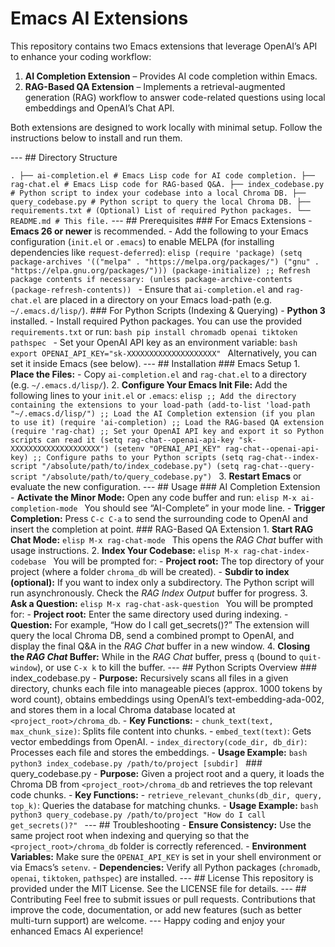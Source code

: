 # Emacs AI Extensions

This repository contains two Emacs extensions that leverage OpenAI’s API to enhance your coding workflow:

1. **AI Completion Extension** – Provides AI code completion within Emacs.
2. **RAG-Based QA Extension** – Implements a retrieval-augmented generation (RAG) workflow to answer code-related questions using local embeddings and OpenAI’s Chat API.

Both extensions are designed to work locally with minimal setup. Follow the instructions below to install and run them.

--- ## Directory Structure

``` . ├── ai-completion.el # Emacs Lisp code for AI code completion. ├── rag-chat.el # Emacs Lisp code for RAG-based Q&A. ├── index_codebase.py # Python script to index your codebase into a local Chroma DB. ├── query_codebase.py # Python script to query the local Chroma DB. ├── requirements.txt # (Optional) List of required Python packages. └── README.md # This file. ``` --- ## Prerequisites ### For Emacs Extensions - **Emacs 26 or newer** is recommended. - Add the following to your Emacs configuration (`init.el` or `.emacs`) to enable MELPA (for installing dependencies like `request-deferred`): ```elisp (require 'package) (setq package-archives '(("melpa" . "https://melpa.org/packages/") ("gnu" . "https://elpa.gnu.org/packages/"))) (package-initialize) ;; Refresh package contents if necessary: (unless package-archive-contents (package-refresh-contents)) ``` - Ensure that `ai-completion.el` and `rag-chat.el` are placed in a directory on your Emacs load-path (e.g. `~/.emacs.d/lisp/`). ### For Python Scripts (Indexing & Querying) - **Python 3** installed. - Install required Python packages. You can use the provided `requirements.txt` or run: ```bash pip install chromadb openai tiktoken pathspec ``` - Set your OpenAI API key as an environment variable: ```bash export OPENAI_API_KEY="sk-XXXXXXXXXXXXXXXXXXXX" ``` Alternatively, you can set it inside Emacs (see below). --- ## Installation ### Emacs Setup 1. **Place the Files:** - Copy `ai-completion.el` and `rag-chat.el` to a directory (e.g. `~/.emacs.d/lisp/`). 2. **Configure Your Emacs Init File:** Add the following lines to your `init.el` or `.emacs`: ```elisp ;; Add the directory containing the extensions to your load-path (add-to-list 'load-path "~/.emacs.d/lisp/") ;; Load the AI Completion extension (if you plan to use it) (require 'ai-completion) ;; Load the RAG-based QA extension (require 'rag-chat) ;; Set your OpenAI API key and export it so Python scripts can read it (setq rag-chat--openai-api-key "sk-XXXXXXXXXXXXXXXXXXXX") (setenv "OPENAI_API_KEY" rag-chat--openai-api-key) ;; Configure paths to your Python scripts (setq rag-chat--index-script "/absolute/path/to/index_codebase.py") (setq rag-chat--query-script "/absolute/path/to/query_codebase.py") ``` 3. **Restart Emacs** or evaluate the new configuration. --- ## Usage ### AI Completion Extension - **Activate the Minor Mode:** Open any code buffer and run: ```elisp M-x ai-completion-mode ``` You should see “AI-Complete” in your mode line. - **Trigger Completion:** Press `C-c C-a` to send the surrounding code to OpenAI and insert the completion at point. ### RAG-Based QA Extension 1. **Start RAG Chat Mode:** ```elisp M-x rag-chat-mode ``` This opens the *RAG Chat* buffer with usage instructions. 2. **Index Your Codebase:** ```elisp M-x rag-chat-index-codebase ``` You will be prompted for: - **Project root:** The top directory of your project (where a folder `chroma_db` will be created). - **Subdir to index (optional):** If you want to index only a subdirectory. The Python script will run asynchronously. Check the *RAG Index Output* buffer for progress. 3. **Ask a Question:** ```elisp M-x rag-chat-ask-question ``` You will be prompted for: - **Project root:** Enter the same directory used during indexing. - **Question:** For example, “How do I call get_secrets()?” The extension will query the local Chroma DB, send a combined prompt to OpenAI, and display the final Q&A in the *RAG Chat* buffer in a new window. 4. **Closing the *RAG Chat* Buffer:** While in the *RAG Chat* buffer, press `q` (bound to `quit-window`), or use `C-x k` to kill the buffer. --- ## Python Scripts Overview ### index_codebase.py - **Purpose:** Recursively scans all files in a given directory, chunks each file into manageable pieces (approx. 1000 tokens by word count), obtains embeddings using OpenAI’s text-embedding-ada-002, and stores them in a local Chroma database located at `<project_root>/chroma_db`. - **Key Functions:** - `chunk_text(text, max_chunk_size)`: Splits file content into chunks. - `embed_text(text)`: Gets vector embeddings from OpenAI. - `index_directory(code_dir, db_dir)`: Processes each file and stores the embeddings. - **Usage Example:** ```bash python3 index_codebase.py /path/to/project [subdir] ``` ### query_codebase.py - **Purpose:** Given a project root and a query, it loads the Chroma DB from `<project_root>/chroma_db` and retrieves the top relevant code chunks. - **Key Functions:** - `retrieve_relevant_chunks(db_dir, query, top_k)`: Queries the database for matching chunks. - **Usage Example:** ```bash python3 query_codebase.py /path/to/project "How do I call get_secrets()?" ``` --- ## Troubleshooting - **Ensure Consistency:** Use the same project root when indexing and querying so that the `<project_root>/chroma_db` folder is correctly referenced. - **Environment Variables:** Make sure the `OPENAI_API_KEY` is set in your shell environment or via Emacs’s `setenv`. - **Dependencies:** Verify all Python packages (`chromadb`, `openai`, `tiktoken`, `pathspec`) are installed. --- ## License This repository is provided under the MIT License. See the LICENSE file for details. --- ## Contributing Feel free to submit issues or pull requests. Contributions that improve the code, documentation, or add new features (such as better multi-turn support) are welcome. --- Happy coding and enjoy your enhanced Emacs AI experience!


